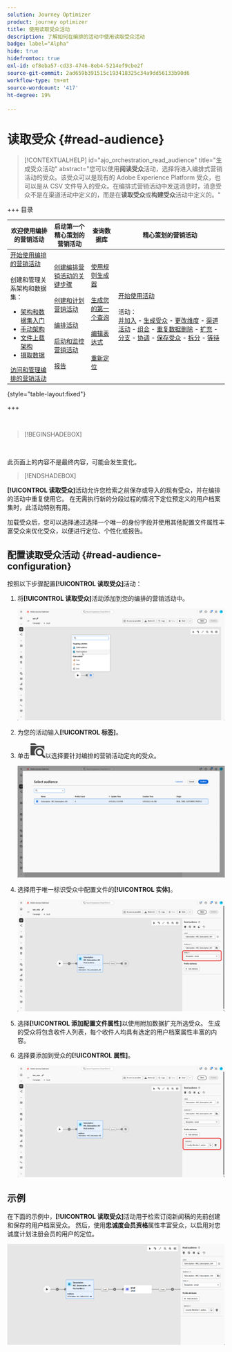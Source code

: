 ```yaml
---
solution: Journey Optimizer
product: journey optimizer
title: 使用读取受众活动
description: 了解如何在编排的活动中使用读取受众活动
badge: label="Alpha"
hide: true
hidefromtoc: true
exl-id: ef8eba57-cd33-4746-8eb4-5214ef9cbe2f
source-git-commit: 2ad659b391515c193418325c34a9dd56133b90d6
workflow-type: tm+mt
source-wordcount: '417'
ht-degree: 19%

---
```


# 读取受众 {#read-audience}


>[!CONTEXTUALHELP]
>id="ajo_orchestration_read_audience"
>title="生成受众活动"
>abstract="您可以使用&#x200B;**阅读受众**&#x200B;活动，选择将进入编排式营销活动的受众。该受众可以是现有的 Adobe Experience Platform 受众，也可以是从 CSV 文件导入的受众。在编排式营销活动中发送消息时，消息受众不是在渠道活动中定义的，而是在&#x200B;**读取受众**&#x200B;或&#x200B;**构建受众**&#x200B;活动中定义的。"


+++ 目录

| 欢迎使用编排的营销活动 | 启动第一个精心策划的营销活动 | 查询数据库 | 精心策划的营销活动 |
|---|---|---|---|
| [开始使用编排的营销活动](../gs-orchestrated-campaigns.md)<br/><br/>创建和管理关系架构和数据集：</br> <ul><li>[架构和数据集入门](../gs-schemas.md)</li><li>[手动架构](../manual-schema.md)</li><li>[文件上载架构](../file-upload-schema.md)</li><li>[摄取数据](../ingest-data.md)</li></ul>[访问和管理编排的营销活动](../access-manage-orchestrated-campaigns.md) | [创建编排营销活动的关键步骤](../gs-campaign-creation.md)<br/><br/>[创建和计划营销活动](../create-orchestrated-campaign.md)<br/><br/>[编排活动](../orchestrate-activities.md)<br/><br/>[启动和监控营销活动](../start-monitor-campaigns.md)<br/><br/>[报告](../reporting-campaigns.md) | [使用规则生成器](../orchestrated-rule-builder.md)<br/><br/>[生成您的第一个查询](../build-query.md)<br/><br/>[编辑表达式](../edit-expressions.md)<br/><br/>[重新定位](../retarget.md) | [开始使用活动](about-activities.md)<br/><br/>活动：<br/>[并加入](and-join.md) - [生成受众](build-audience.md) - [更改维度](change-dimension.md) - [渠道活动](channels.md) - [组合](combine.md) - [重复数据删除](deduplication.md) - [扩充](enrichment.md) - [分支](fork.md) - [协调](reconciliation.md) - [保存受众](save-audience.md) - [拆分](split.md) - [等待](wait.md) |

{style="table-layout:fixed"}

+++

<br/>

>[!BEGINSHADEBOX]

</br>

此页面上的内容不是最终内容，可能会发生变化。

>[!ENDSHADEBOX]

**[!UICONTROL 读取受众]**&#x200B;活动允许您检索之前保存或导入的现有受众，并在编排的活动中重复使用它。 在无需执行新的分段过程的情况下定位预定义的用户档案集时，此活动特别有用。

加载受众后，您可以选择通过选择一个唯一的身份字段并使用其他配置文件属性丰富受众来优化受众，以便进行定位、个性化或报告。

## 配置读取受众活动 {#read-audience-configuration}

按照以下步骤配置&#x200B;**[!UICONTROL 读取受众]**&#x200B;活动：

1. 将&#x200B;**[!UICONTROL 读取受众]**&#x200B;活动添加到您的编排的营销活动中。

   ![](../assets/read-audience-1.png)

1. 为您的活动输入&#x200B;**[!UICONTROL 标签]**。

1. 单击![文件夹搜索图标](../assets/do-not-localize/folder-search.svg)以选择要针对编排的营销活动定向的受众。

   ![](../assets/read-audience-2.png)

1. 选择用于唯一标识受众中配置文件的&#x200B;**[!UICONTROL 实体]**。

   ![](../assets/read-audience-3.png)

1. 选择&#x200B;**[!UICONTROL 添加配置文件属性]**&#x200B;以使用附加数据扩充所选受众。 生成的受众将包含收件人列表，每个收件人均具有选定的用户档案属性丰富的内容。

1. 选择要添加到受众的&#x200B;**[!UICONTROL 属性]**。

   ![](../assets/read-audience-4.png)

## 示例

在下面的示例中，**[!UICONTROL 读取受众]**&#x200B;活动用于检索订阅新闻稿的先前创建和保存的用户档案受众。 然后，使用&#x200B;**忠诚度会员资格**&#x200B;属性丰富受众，以启用对忠诚度计划注册会员的用户的定位。

![](../assets/read-audience-5.png)
